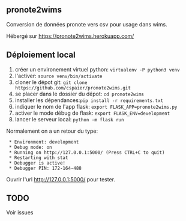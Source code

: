 ## pronote2wims

Conversion de données pronote vers csv pour usage dans wims.

Hébergé sur https://pronote2wims.herokuapp.com/

## Déploiement local

1. créer un environement virtuel python: `virtualenv -P python3 venv`
2. l'activer: `source venv/bin/activate`
3. cloner le dépot git: `git clone https://github.com/cspaier/pronote2wims.git`
4. se placer dans le dossier du dépot: `cd pronote2wims`
5. installer les dépendances:`pip install -r requirements.txt`
5. indiquer le nom de l'app flask: `export FLASK_APP=pronote2wims.py`
6. activer le mode débug de flask: `export FLASK_ENV=development`
7. lancer le serveur local: `python -m flask run`

Normalement on a un retour du type:
```
 * Environment: development
 * Debug mode: on
 * Running on http://127.0.0.1:5000/ (Press CTRL+C to quit)
 * Restarting with stat
 * Debugger is active!
 * Debugger PIN: 172-164-488

```
Ouvrir l'url http://127.0.0.1:5000/ pour tester.

## TODO
Voir issues
